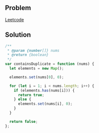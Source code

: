 ## Problem

[Leetcode](https://leetcode.com/problems/contains-duplicate/description/)

## Solution

```javascript
/**
 * @param {number[]} nums
 * @return {boolean}
 */
var containsDuplicate = function (nums) {
  let elements = new Map();

  elements.set(nums[0], 0);

  for (let i = 1; i < nums.length; i++) {
    if (elements.has(nums[i])) {
      return true;
    } else {
      elements.set(nums[i], 0);
    }
  }

  return false;
};
```
